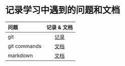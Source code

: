 # 记录学习中遇到的问题和文档
|问题|记录 & 文档|
|:---|:---:|
|git|[记录](./git.md)|
|git commands|[文档](./git_commands.md)|
|markdown|[文档](https://htmlpreview.github.io/?https://github.com/apanda-xu/documents/blob/main/markdown.html)|
<!-- https://guo365.github.io/study/Markdown.html -->